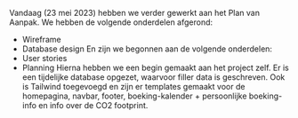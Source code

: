 Vandaag (23 mei 2023) hebben we verder gewerkt aan het Plan van Aanpak. We hebben de volgende onderdelen afgerond:
- Wireframe
- Database design
En zijn we begonnen aan de volgende onderdelen:
- User stories
- Planning
Hierna hebben we een begin gemaakt aan het project zelf. Er is een tijdelijke database opgezet, waarvoor filler data is geschreven. Ook is Tailwind toegevoegd en zijn er templates gemaakt voor de homepagina, navbar, footer, boeking-kalender + persoonlijke boeking-info en info over de CO2 footprint. 
